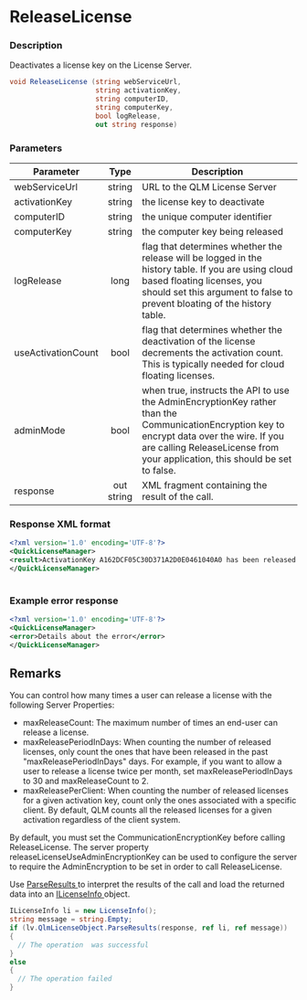 # ReleaseLicense

### Description

Deactivates a license key on the License Server.

```csharp
void ReleaseLicense (string webServiceUrl, 
                     string activationKey, 
                     string computerID,
                     string computerKey, 
                     bool logRelease, 
                     out string response)
```

### Parameters

| Parameter          |    Type    | Description                                                                                                                                                                                                                 |
| ------------------ | :--------: | --------------------------------------------------------------------------------------------------------------------------------------------------------------------------------------------------------------------------- |
| webServiceUrl      |   string   | URL to the QLM License Server                                                                                                                                                                                               |
| activationKey      |   string   | the license key to deactivate                                                                                                                                                                                               |
| computerID         |   string   | the unique computer identifier                                                                                                                                                                                              |
| computerKey        |   string   | the computer key being released                                                                                                                                                                                             |
| logRelease         |    long    | flag that determines whether the release will be logged in the history table. If you are using cloud based floating licenses, you should set this argument to false to prevent bloating of the history table.               |
| useActivationCount |    bool    | flag that determines whether the deactivation of the license decrements the activation count. This is typically needed for cloud floating licenses.                                                                         |
| adminMode          |    bool    | when true, instructs the API to use the AdminEncryptionKey rather than the CommunicationEncryption key to encrypt data over the wire. If you are calling ReleaseLicense from your application, this should be set to false. |
| response           | out string | XML fragment containing the result of the call.                                                                                                                                                                             |

### Response XML format

```xml
<?xml version='1.0' encoding='UTF-8'?>
<QuickLicenseManager>
<result>ActivationKey A162DCF05C30D371A2D0E0461040A0 has been released.</result>
</QuickLicenseManager>
 
```

### Example error response

```xml
<?xml version='1.0' encoding='UTF-8'?>
<QuickLicenseManager>
<error>Details about the error</error>
</QuickLicenseManager>
```

## Remarks

You can control how many times a user can release a license with the following Server Properties:

* maxReleaseCount: The maximum number of times an end-user can release a license.
* maxReleasePeriodInDays: When counting the number of released licenses, only count the ones that have been released in the past "maxReleasePeriodInDays" days. For example, if you want to allow a user to release a license twice per month, set maxReleasePeriodInDays to 30 and maxReleaseCount to 2.
* maxReleasePerClient: When counting the number of released licenses for a given activation key, count only the ones associated with a specific client. By default, QLM counts all the released licenses for a given activation regardless of the client system.

By default, you must set the CommunicationEncryptionKey before calling ReleaseLicense. The server property releaseLicenseUseAdminEncryptionKey can be used to configure the server to require the AdminEncryption to be set in order to call ReleaseLicense.

Use [ParseResults ](../../../iqlmcustomerinfo/methods/parseresults.md)to interpret the results of the call and load the returned data into an [ILicenseInfo ](../../../ilicenseinfo/)object.

```csharp
ILicenseInfo li = new LicenseInfo();
string message = string.Empty;
if (lv.QlmLicenseObject.ParseResults(response, ref li, ref message))
{
  // The operation  was successful	
}
else
{
  // The operation failed
}
```
